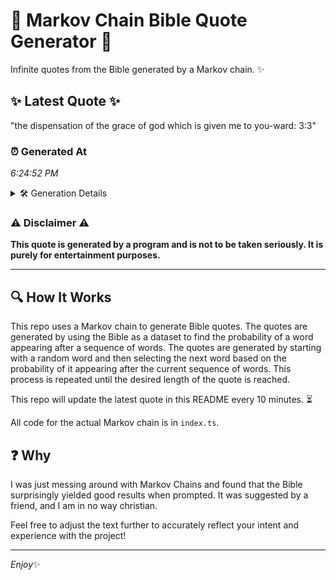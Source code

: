 # 📖 Markov Chain Bible Quote Generator 📖

Infinite quotes from the Bible generated by a Markov chain. ✨

## ✨ Latest Quote ✨
"the dispensation of the grace of god which is given me to you-ward: 3:3"

### ⏰ Generated At
*6:24:52 PM*

<details>
    <summary>🛠️ Generation Details</summary>
    <p>
        <strong>🌱 Seed:</strong> the<br>
        <strong>🔄 Iterations:</strong> 13<br>
        <strong>📜 Context History:</strong><br>[ the ]: dispensation<br>[ the, dispensation ]: of<br>[ the, dispensation, of ]: the<br>[ the, dispensation, of, the ]: grace<br>[ the, dispensation, of, the, grace ]: of<br>[ the, dispensation, of, the, grace, of ]: god<br>[ dispensation, of, the, grace, of, god ]: which<br>[ of, the, grace, of, god, which ]: is<br>[ the, grace, of, god, which, is ]: given<br>[ grace, of, god, which, is, given ]: me<br>[ of, god, which, is, given, me ]: to<br>[ god, which, is, given, me, to ]: you-ward:<br>[ which, is, given, me, to, you-ward: ]: 3:3<br>
    </p>
</details>

### ⚠️ Disclaimer ⚠️
**This quote is generated by a program and is not to be taken seriously. It is purely for entertainment purposes.**

---

## 🔍 How It Works

This repo uses a Markov chain to generate Bible quotes. The quotes are generated by using the Bible as a dataset to find the probability of a word appearing after a sequence of words. The quotes are generated by starting with a random word and then selecting the next word based on the probability of it appearing after the current sequence of words. This process is repeated until the desired length of the quote is reached.

This repo will update the latest quote in this README every 10 minutes. ⏳

All code for the actual Markov chain is in `index.ts`.

## ❓ Why

I was just messing around with Markov Chains and found that the Bible surprisingly yielded good results when prompted. 
It was suggested by a friend, and I am in no way christian.

Feel free to adjust the text further to accurately reflect your intent and experience with the project!

---

*Enjoy*✨
